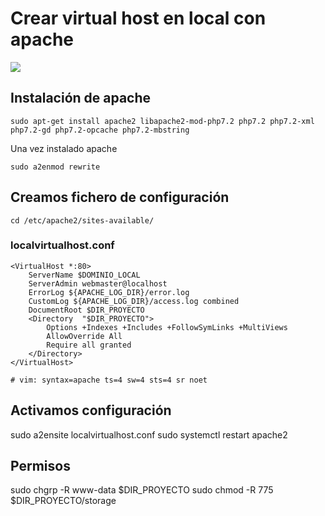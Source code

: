 # Crear virtual host en local con apache

![](/home/edumag/MEGAsync/apuntes/img/VirtualHost-apache-local/VirtualHost-apache-local-01.png)

## Instalación de apache

```
sudo apt-get install apache2 libapache2-mod-php7.2 php7.2 php7.2-xml php7.2-gd php7.2-opcache php7.2-mbstring
```

Una vez instalado apache

```
sudo a2enmod rewrite
```

## Creamos fichero de configuración

```
cd /etc/apache2/sites-available/
```

### localvirtualhost.conf

```
<VirtualHost *:80>
	ServerName $DOMINIO_LOCAL
	ServerAdmin webmaster@localhost
	ErrorLog ${APACHE_LOG_DIR}/error.log
	CustomLog ${APACHE_LOG_DIR}/access.log combined
	DocumentRoot $DIR_PROYECTO
    <Directory  "$DIR_PROYECTO">
        Options +Indexes +Includes +FollowSymLinks +MultiViews
        AllowOverride All
        Require all granted
    </Directory>
</VirtualHost>

# vim: syntax=apache ts=4 sw=4 sts=4 sr noet
```

## Activamos configuración

sudo a2ensite localvirtualhost.conf
sudo systemctl restart apache2

## Permisos

sudo chgrp -R www-data $DIR_PROYECTO
sudo chmod -R 775 $DIR_PROYECTO/storage


